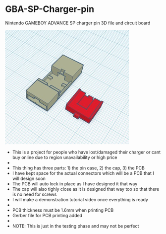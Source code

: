 # GBA-SP-Charger-pin
Nintendo GAMEBOY ADVANCE SP charger pin 3D file and circuit board

<img src="https://github.com/Rychenxkull/GBA-SP-Charger-pin/blob/main/Case_and_Cap.jpg" alt="case and cap">

- This is a project for people who have lost/damaged their charger or cant buy online due to region unavailability or high price
-
- This thing has three parts: 1) the pin case, 2) the cap, 3) the PCB
- I have kept space for the actual connectors which will be a PCB that I will design soon
- The PCB will auto lock in place as I have designed it that way
- The cap will also tighly close as it is designed that way too so that there is no need for screws
- I will make a demonstration tutorial video once everything is ready
-
- PCB thickness must be 1.6mm when printing PCB
- Gerber file for PCB printing added
-
- NOTE: This is just in the testing phase and may not be perfect
